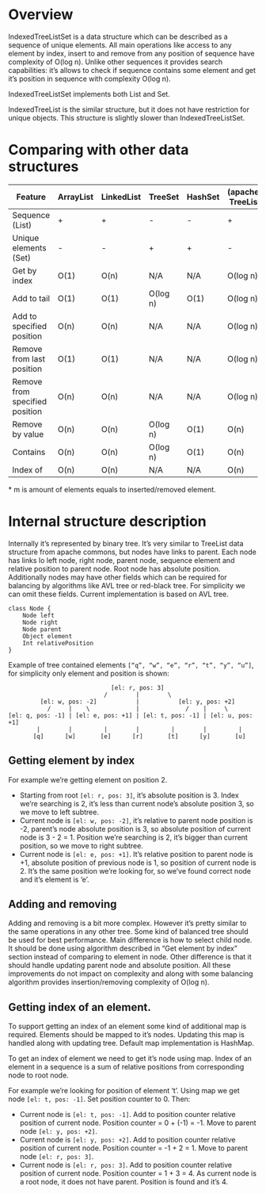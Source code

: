 # Overview

IndexedTreeListSet is a data structure which can be described as a sequence of unique elements. 
All main operations like access to any element by index, insert to and remove from 
any position of sequence have complexity of O(log n). Unlike other sequences it provides 
search capabilities: it’s allows to check if sequence contains some element and get it’s 
position in sequence with complexity O(log n).

IndexedTreeListSet implements both List and Set.

IndexedTreeList is the similar structure, but it does not have restriction for unique objects.
This structure is slightly slower than IndexedTreeListSet.

# Comparing with other data structures

Feature | ArrayList | LinkedList | TreeSet | HashSet | (apache) TreeList | IndexedTreeListSet | IndexedTreeList*
--- | --- | --- | --- | --- | --- | --- | ---
Sequence (List) | + | + | - | - | + | + | +
Unique elements (Set) | - | - | + | + | - | + | -
Get by index | O(1) | O(n) | N/A | N/A | O(log n) | O(log n) | O(log n)
Add to tail | O(1) | O(1) | O(log n) | O(1) | O(log n) | O(log n) | O((log n) * (1 + log m))
Add to specified position | O(n) | O(n) | N/A | N/A | O(log n) | O(log n) | O((log n) * (1 + log m))
Remove from last position | O(1) | O(1) | N/A | N/A | O(log n) | O(log n) | O((log n) * (1 + log m))
Remove from specified position | O(n) | O(n) | N/A | N/A | O(log n) | O(log n) | O((log n) * (1 + log m))
Remove by value | O(n) | O(n) | O(log n) | O(1) | O(n) | O(log n) | O((log n) * (1 + log m))
Contains | O(n) | O(n) | O(log n) | O(1) | O(n) | O(1) or O(log n) | O(1) or O(log n)
Index of | O(n) | O(n) | N/A | N/A | O(n) | O(log n) | O(log n)

\* m is amount of elements equals to inserted/removed element.

# Internal structure description

Internally it’s represented by binary tree. It’s very similar to TreeList data structure 
from apache commons, but nodes have links to parent. Each node has links lo left node, 
right node, parent node, sequence element and relative position to parent node. Root node 
has absolute position. Additionally nodes may have other fields which can be required for 
balancing by algorithms like AVL tree or red-black tree. For simplicity we can omit 
these fields. Current implementation is based on AVL tree.
```
class Node {
    Node left
    Node right
    Node parent
    Object element
    Int relativePosition
}
```
Example of tree contained elements `[“q”, “w”, “e”, “r”, “t”, “y”, “u”]`, for simplicity 
only element and position is shown:
```
                             [el: r, pos: 3]
                           /        |        \
         [el: w, pos: -2]           |           [el: y, pos: +2]
           /     |    \             |             /    |     \
[el: q, pos: -1] | [el: e, pos: +1] | [el: t, pos: -1] | [el: u, pos: +1]
        |        |         |        |         |        |         |
       [q]      [w]       [e]      [r]       [t]      [y]       [u]
```

## Getting element by index
For example we’re getting element on position 2.
* Starting from root `[el: r, pos: 3]`, it’s absolute position is 3. Index we’re searching 
is 2, it’s less than current node’s absolute position 3, so we move to left subtree.
* Current node is `[el: w, pos: -2]`, it’s relative to parent node position is -2, parent’s 
node absolute position is 3, so absolute position of current node is 3 - 2 = 1. Position 
we’re searching is 2, it’s bigger than current position, so we move to right subtree.
* Current node is `[el: e, pos: +1]`. It’s relative position to parent node is +1, absolute 
position of previous node is 1, so position of current node is 2. It’s the same position 
we’re looking for, so we’ve found correct node and it’s element is ‘e’.

## Adding and removing
Adding and removing is a bit more complex. However it’s pretty similar to the same 
operations in any other tree. Some kind of balanced tree should be used for best performance. 
Main difference is how to select child node. It should be done using algorithm described in 
“Get element by index” section instead of comparing to element in node. Other difference is 
that it should handle updating parent node and absolute position. All these improvements 
do not impact on complexity and along with some balancing algorithm provides 
insertion/removing complexity of O(log n).

## Getting index of an element.
To support getting an index of an element some kind of additional map is required. Elements 
should be mapped to it’s nodes. Updating this map is handled along with updating tree.
Default map implementation is HashMap.

To get an index of element we need to get it’s node using map. Index of an element in 
a sequence is a sum of relative positions from corresponding node to root node.

For example we’re looking for position of element ‘t’. Using map we get node 
`[el: t, pos: -1]`. Set position counter to 0. Then:
* Current node is `[el: t, pos: -1]`. Add to position counter relative position of 
current node. Position counter = 0 + (-1) = -1. Move to parent node `[el: y, pos: +2]`.
* Current node is `[el: y, pos: +2]`. Add to position counter relative position of 
current node. Position counter = -1 + 2 = 1. Move to parent node `[el: r, pos: 3]`.
* Current node is `[el: r, pos: 3]`. Add to position counter relative position of 
current node. Position counter = 1 + 3 = 4. As current node is a root node, it does not 
have parent. Position is found and it’s 4.
